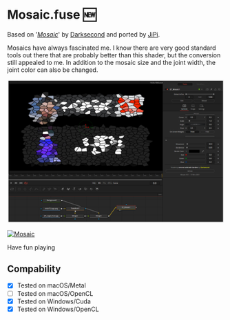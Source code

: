 # Mosaic.fuse :new:

Based on '_[Mosaic](https://www.shadertoy.com/view/XtySRc)_' by [Darksecond](https://www.shadertoy.com/user/Darksecond) and ported by [JiPi](../Profiles/JiPi.md).

Mosaics have always fascinated me. I know there are very good standard tools out there that are probably better than this shader, but the conversion still appealed to me.
In addition to the mosaic size and the joint width, the joint color can also be changed.

[![screenshot](Mosaic.png)](Mosaic.fuse)


[![Mosaic](https://user-images.githubusercontent.com/78935215/111024004-98879c00-83dc-11eb-9152-cd0ad2fd8a54.gif)](Mosaic.fuse)

Have fun playing

## Compability
- [x] Tested on macOS/Metal
- [ ] Tested on macOS/OpenCL
- [x] Tested on Windows/Cuda
- [x] Tested on Windows/OpenCL
